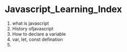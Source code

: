# Javascript_Learning_Index

1. what is javascript
2. History ofjavascript
3. How to declare a variable
4. var, let, const defination
5. 

